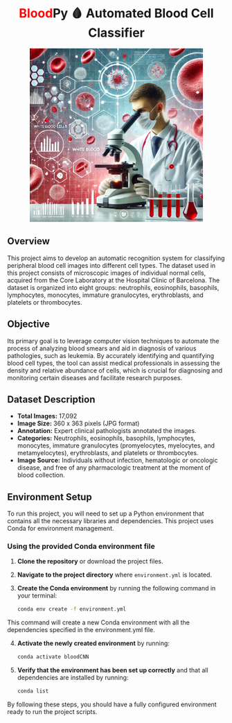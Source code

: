 <div align="center">
  <h1><span style='color:red'>Blood</span>Py 🩸 Automated Blood Cell Classifier</h1>
</div>
<p align="center">
  <img src="src/outputs/microscope_720.png" alt="Poster Image" width="400" height="400">
</p>


## Overview
This project aims to develop an automatic recognition system for classifying peripheral blood cell images into different cell types. The dataset used in this project consists of microscopic images of individual normal cells, acquired from the Core Laboratory at the Hospital Clinic of Barcelona. The dataset is organized into eight groups: neutrophils, eosinophils, basophils, lymphocytes, monocytes, immature granulocytes, erythroblasts, and platelets or thrombocytes.

## Objective
Its primary goal is to leverage computer vision techniques to automate the process of analyzing blood smears and aid in diagnosis of various pathologies, such as leukemia. By accurately identifying and quantifying blood cell types, the tool can assist medical professionals in assessing the density and relative abundance of cells, which is crucial for diagnosing and monitoring certain diseases and facilitate research purposes.

## Dataset Description
- **Total Images:** 17,092
- **Image Size:** 360 x 363 pixels (JPG format)
- **Annotation:** Expert clinical pathologists annotated the images.
- **Categories:** Neutrophils, eosinophils, basophils, lymphocytes, monocytes, immature granulocytes (promyelocytes, myelocytes, and metamyelocytes), erythroblasts, and platelets or thrombocytes.
- **Image Source:** Individuals without infection, hematologic or oncologic disease, and free of any pharmacologic treatment at the moment of blood collection.

## Environment Setup
To run this project, you will need to set up a Python environment that contains all the necessary libraries and dependencies. This project uses Conda for environment management.

### Using the provided Conda environment file
1. **Clone the repository** or download the project files.
2. **Navigate to the project directory** where `environment.yml` is located.
3. **Create the Conda environment** by running the following command in your terminal:

   ```bash
   conda env create -f environment.yml

This command will create a new Conda environment with all the dependencies specified in the environment.yml file.

4. **Activate the newly created environment** by running:
   ```bash
   conda activate bloodCNN

5. **Verify that the environment has been set up correctly** and that all dependencies are installed by running:
   ```bash
   conda list

By following these steps, you should have a fully configured environment ready to run the project scripts.
